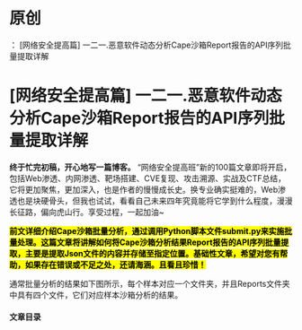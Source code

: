 # 原创
：  [网络安全提高篇] 一二一.恶意软件动态分析Cape沙箱Report报告的API序列批量提取详解

# [网络安全提高篇] 一二一.恶意软件动态分析Cape沙箱Report报告的API序列批量提取详解

**终于忙完初稿，开心地写一篇博客。** “网络安全提高班”新的100篇文章即将开启，包括Web渗透、内网渗透、靶场搭建、CVE复现、攻击溯源、实战及CTF总结，它将更加聚焦，更加深入，也是作者的慢慢成长史。换专业确实挺难的，Web渗透也是块硬骨头，但我也试试，看看自己未来四年究竟能将它学到什么程度，漫漫长征路，偏向虎山行。享受过程，一起加油~

<mark>**前文详细介绍Cape沙箱批量分析，通过调用Python脚本文件submit.py来实施批量处理。这篇文章将讲解如何将Cape沙箱分析结果Report报告的API序列批量提取，主要是提取Json文件的内容并存储至指定位置。基础性文章，希望对您有帮助，如果存在错误或不足之处，还请海涵。且看且珍惜！**</mark>

通常批量分析的结果如下图所示，每个样本对应一个文件夹，并且Reports文件夹中具有四个文件，它们对应样本沙箱分析的结果。

#### 文章目录
